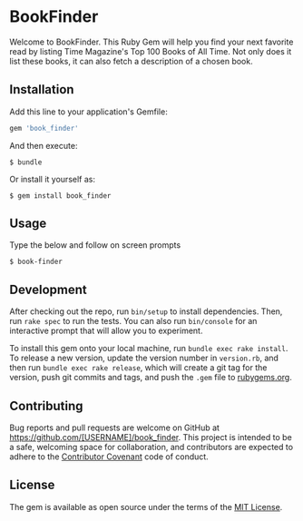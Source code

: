 # BookFinder

Welcome to BookFinder. This Ruby Gem will help you find your next favorite read by listing Time Magazine's Top 100 Books of All Time. Not only does it list these books, it can also fetch a description of a chosen book.

## Installation

Add this line to your application's Gemfile:

```ruby
gem 'book_finder'
```

And then execute:

    $ bundle

Or install it yourself as:

    $ gem install book_finder

## Usage

Type the below and follow on screen prompts

    $ book-finder

## Development

After checking out the repo, run `bin/setup` to install dependencies. Then, run `rake spec` to run the tests. You can also run `bin/console` for an interactive prompt that will allow you to experiment.

To install this gem onto your local machine, run `bundle exec rake install`. To release a new version, update the version number in `version.rb`, and then run `bundle exec rake release`, which will create a git tag for the version, push git commits and tags, and push the `.gem` file to [rubygems.org](https://rubygems.org).

## Contributing

Bug reports and pull requests are welcome on GitHub at https://github.com/[USERNAME]/book_finder. This project is intended to be a safe, welcoming space for collaboration, and contributors are expected to adhere to the [Contributor Covenant](http://contributor-covenant.org) code of conduct.


## License

The gem is available as open source under the terms of the [MIT License](http://opensource.org/licenses/MIT).
